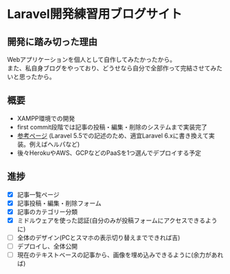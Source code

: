 # Laravel開発練習用ブログサイト
## 開発に踏み切った理由
Webアプリケーションを個人として自作してみたかったから。  
また、私自身ブログをやっており、どうせなら自分で全部作って完結させてみたいと思ったから。  

## 概要
- XAMPP環境での開発
- first commit段階では記事の投稿・編集・削除のシステムまで実装完了
- [参考ページ](https://qiita.com/yumgoo17/items/e40e02b3fc3275bd7f23 "Laravel5 チュートリアル ブログもどきを作る") (Laravel 5.5での記述のため、適宜Laravel 6.xに書き換えて実装。例えばヘルパなど)
- 後々HerokuやAWS、GCPなどのPaaSを1つ選んでデプロイする予定

## 進捗 
- [x] 記事一覧ページ
- [x] 記事投稿・編集・削除フォーム
- [x] 記事のカテゴリー分類
- [x] ミドルウェアを使った認証(自分のみが投稿フォームにアクセスできるように)
- [ ] 全体のデザイン(PCとスマホの表示切り替えまでできれば吉)
- [ ] デプロイし、全体公開
- [ ] 現在のテキストベースの記事から、画像を埋め込みできるように(余力があれば)
